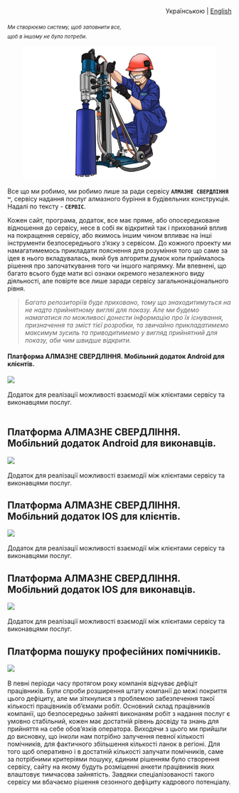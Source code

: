 

<p align="right">
  <span>Українською</span> | <a href="https://github.com/sverlim/sverlim/blob/main/README.eng.md">English</a>
</p>

<i><sub>Ми створюємо систему, щоб заповнити все,<br>
  щоб в іншому не було потреби.</sub></i>

<p align="center">
  <a href="https://sverlim.software/" target="_blank" rel="noreferrer"><img src="visa_direct/product.png" alt="my banner" height="300"></a>
</p>




Все що ми робимо, ми робимо лише за ради сервісу **`АЛМАЗНЕ СВЕРДЛІННЯ ™`**, сервісу надання послуг алмазного буріння в будівельних конструкція. Надалі по тексту - **`СЕРВІС`**.

Кожен сайт, програма, додаток, все має пряме, або опосередковане відношення до сервісу, несе в собі як відкритий так і прихований вплив на покращення сервісу, або якимось іншим чином впливає на інші інструменти безпосереднього з’язку з сервісом.
До кожного проекту ми намагатимемось прикладати пояснення для розуміння того що саме за ідея в нього вкладувалась, який був алгоритм думок коли приймалось рішення про започаткування того чи іншого напрямку. Ми впевнені, що багато всього буде мати всі ознаки окремого незалежного виду діяльності, але повірте все лише заради сервісу загальнонаціонального рівня.
      
> _Багато репозиторіїв буде приховано, тому що знаходитимуться на не надто прийнятному вигляі для показу. Але ми будемо намагатися по можливосі донести інформацію про їх існування, призначення та зміст тієї розробки, та звичайно прикладатимемо максимум зусиль та приводитимемо у вигляд прийнятний для показу, аби чим швидше відкрити._


<h4>Платформа АЛМАЗНЕ СВЕРДЛІННЯ. Мобільний додаток Android для клієнтів.</h4>

<a href="https://github.com/sverlim/"><img src="https://img.shields.io/badge/GitHub%20РЕПОЗИТОРІЙ-offline-red.svg?style=for-the-badge"/></a>

Додаток для реалізації можливості взаємодії між клієнтами сервісу та виконавцями послуг.<br><br>


<h2>Платформа АЛМАЗНЕ СВЕРДЛІННЯ. Мобільний додаток Android для виконавців.</h2>

<a href="https://github.com/sverlim/"><img src="https://img.shields.io/badge/GitHub%20РЕПОЗИТОРІЙ-offline-red.svg?style=for-the-badge"/></a>

Додаток для реалізації можливості взаємодії між клієнтами сервісу та виконавцями послуг.


<h2>Платформа АЛМАЗНЕ СВЕРДЛІННЯ. Мобільний додаток IOS для клієнтів.</h2>

<a href="https://github.com/sverlim/"><img src="https://img.shields.io/badge/GitHub%20РЕПОЗИТОРІЙ-offline-red.svg?style=for-the-badge"/></a>

Додаток для реалізації можливості взаємодії між клієнтами сервісу та виконавцями послуг.


<h2>Платформа АЛМАЗНЕ СВЕРДЛІННЯ. Мобільний додаток IOS для виконавців.</h2>

<a href="https://github.com/sverlim/"><img src="https://img.shields.io/badge/GitHub%20РЕПОЗИТОРІЙ-offline-red.svg?style=for-the-badge"/></a>

Додаток для реалізації можливості взаємодії між клієнтами сервісу та виконавцями послуг.




<h2>Платформа пошуку професійних помічників.</h2>

<a href="https://github.com/sverlim/I-NEED-COMPANY"><img src="https://img.shields.io/badge/GitHub%20РЕПОЗИТОРІЙ-online-green.svg?style=for-the-badge"/></a>

В певні періоди часу протягом року компанія відчуває дефіціт працівників. Були спроби розширення штату компанії до межі покриття цього дефіциту, але ми зіткнулися з проблемою забезпечення такої кількості працівників об’ємами робіт. Основний склад працівників компанії, що безпосередньо зайняті виконаням робіт з надання послуг є умовно стабільний, кожен має достатній рівень досвіду та знань для прийняття на себе обов’язків оператора. Виходячи з цього ми прийшли до висновку, що інколи нам потрібно залучення певної кількості помічників, для фактичного збільшення кількості ланок в регіоні.
Для того щоб оперативно і в достатній кількості залучати помічників, саме за потрібними критеріями пошуку, єдиним рішенням було створення сервісу, сайту на якому будуть розміщенні анкети працівників яких влаштовує тимчасова зайнятість. Завдяки спеціалізованості такого сервісу ми вбачаємо рішення сезонного дефіциту кадрового потенціалу.




